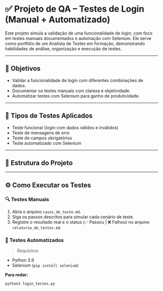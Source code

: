 # ✅ Projeto de QA – Testes de Login (Manual + Automatizado)

Este projeto simula a validação de uma funcionalidade de login, com foco em testes manuais documentados e automação com Selenium. Ele serve como portfólio de um Analista de Testes em formação, demonstrando habilidades de análise, organização e execução de testes.

---

## 🎯 Objetivos

- Validar a funcionalidade de login com diferentes combinações de dados.
- Documentar os testes manuais com clareza e objetividade.
- Automatizar testes com Selenium para ganho de produtividade.

---

## 🧪 Tipos de Testes Aplicados

- Teste funcional (login com dados válidos e inválidos)
- Teste de mensagens de erro
- Teste de campos obrigatórios
- Teste automatizado com Selenium

---

## 📁 Estrutura do Projeto


---

## ⚙️ Como Executar os Testes

### 🔍 Testes Manuais

1. Abra o arquivo `casos_de_teste.md`.
2. Siga os passos descritos para simular cada cenário de teste.
3. Registre o resultado real e o status (✅ Passou | ❌ Falhou) no arquivo `relatorio_de_testes.md`.

### 🤖 Testes Automatizados

> Requisitos:
- Python 3.9
- Selenium (`pip install selenium`)

**Para rodar:**

```bash
python3 login_testes.py

